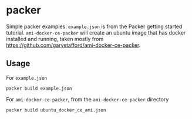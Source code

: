 # packer

Simple packer examples. `example.json` is from the Packer getting started tutorial. `ami-docker-ce-packer` will create an ubuntu image that has docker installed and running, taken mostly from https://github.com/garystafford/ami-docker-ce-packer.

## Usage

For `example.json`
```
packer build example.json
```

For `ami-docker-ce-packer`, from the `ami-docker-ce-packer` directory
```
packer build ubuntu_docker_ce_ami.json
```
